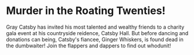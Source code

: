 <h1> Murder in the Roating Twenties! </h1>

Gray Catsby has invited his most talented and wealthy friends to a charity gala event at his countryside reidence, Catsby Hall. But before dancing and donations can being, Catsby's fiancee, Ginger Whiskers, is found dead in the dumbwaiter! Join the flappers and dappers to find out whodunit!
